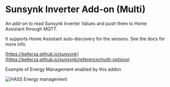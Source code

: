# Sunsynk Inverter Add-on (Multi)

An add-on to read Sunsynk Inverter Values and push them to Home Assistant through MQTT.

It supports Home Assistant auto-discovery for the sensors. See the docs for more info.

[https://kellerza.github.io/sunsynk](https://kellerza.github.io/sunsynk/reference/multi-options)

Example of Energy Management enabled by this addon

![HASS Energy management](https://github.com/kellerza/sunsynk/raw/main/images/energy.png)